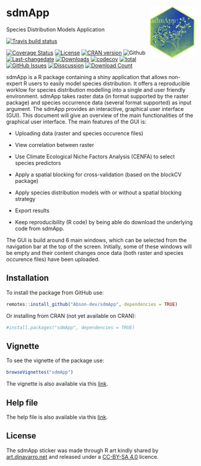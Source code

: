 # sdmApp <img src="/doc/Logo_sdmApp.png" align="right" width="120" />
 Species Distribution Models Application

<!-- badges: start -->
 [![Travis build status](https://travis-ci.com/Abson-dev/sdmApp.svg?branch=master)](https://travis-ci.com/Abson-dev/sdmApp)
  <!-- badges: end -->
[![Coverage Status](https://coveralls.io/repos/github/Abson-dev/sdmApp/badge.svg?branch=master)](https://coveralls.io/github/Abson-dev/sdmApp?branch=master)
[![License](https://img.shields.io/badge/license-GPL--3-blue.svg)](https://www.gnu.org/licenses/gpl-3.0.en.html)
[![CRAN version](https://www.r-pkg.org/badges/version/sdmApp)](https://CRAN.R-project.org/package=sdmApp)
![Github](https://img.shields.io/badge/Github-0.0.1-green.svg)
[![Last-changedate](https://img.shields.io/github/last-commit/Abson-dev/sdmApp.svg)](https://github.com/Abson-dev/sdmApp/commits/master)
[![Downloads](http://cranlogs.r-pkg.org/badges/sdmApp)](https://CRAN.R-project.org/package=sdmApp)
[![codecov](https://codecov.io/gh/Abson-dev/sdmApp/branch/master/graph/badge.svg)](https://codecov.io/gh/Abson-dev/sdmApp)
[![total](http://cranlogs.r-pkg.org/badges/grand-total/sdmApp)](https://www.rpackages.io/package/sdmApp)
[![GitHub Issues](https://img.shields.io/github/issues/Abson-dev/sdmApp.svg
)](https://github.com/Abson-dev/sdmApp/issues)
[![Disscussion](https://img.shields.io/badge/chat-wechat-brightgreen?style=flat)](./README.md#disscussiongroup)
[![Download Count](https://img.shields.io/github/downloads/Abson-dev/sdmApp/total.svg?style=for-the-badge)](https://github.com/Abson-dev/sdmApp/releases)
<!--[![DOI](https://zenodo.org/badge/116337503.svg)](https://zenodo.org/badge/latestdoi/116337503) -->


sdmApp is a R package containing a shiny application that allows non-expert R users to easily model species distribution. It offers a reproducible worklow for species distribution modelling into a single and user friendly environment. sdmApp takes raster data (in format supported by the raster package) and species occurrence data (several format supported) as input argument. The sdmApp provides an interactive, graphical user interface (GUI). This document will give an overview of the main functionalities of the graphical user interface. The main features of the GUI is:

* Uploading data (raster and species occurence files)
* View correlation between raster
* Use Climate Ecological Niche Factors Analysis (CENFA) to select species predictors
* Apply a spatial blocking for cross-validation (based on the blockCV package)
* Apply species distribution models with or without a spatial blocking strategy 

* Export results
* Keep reproducibility (R code) by being able do download the underlying code from sdmApp.

 The GUI is build around 6 main windows, which can be selected from the navigation bar at the top of the screen. Initially, some of these windows will be empty and their content changes once data (both raster and species occurence files) have been uploaded.
 
 
 ## Installation
To install the package from GitHub use:

```r
remotes::install_github("Abson-dev/sdmApp", dependencies = TRUE)
```
Or installing from CRAN (not yet available on CRAN):

```r
#install.packages("sdmApp", dependencies = TRUE)
```

## Vignette
To see the vignette of the package use:

```r
browseVignettes("sdmApp")
```
The vignette is also available via this [link](https://github.com/Abson-dev/sdmApp/blob/master/sdmApp_github.md).


## Help file

The help file is also available via this [link](https://github.com/Abson-dev/sdmApp/blob/master/doc/sdm.html).

## License

The sdmApp sticker was made through R art kindly shared by [art.djnavarro.net](art.djnavarro.net) and released under a [CC-BY-SA 4.0](https://www.donneesquebec.ca/fr/licence/) licence.

